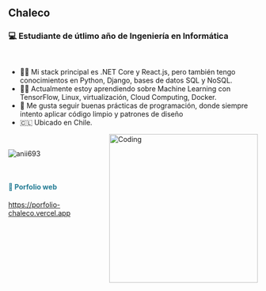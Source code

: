 <section style="position: relative; min-height: 100vh;">
   <h1>Chaleco</h1>
   <h3>💻 Estudiante de útlimo año de Ingeniería en Informática</h3>
   <br>
   <ul>
     <li>🧍‍♂️ Mi stack principal es .NET Core y React.js, pero también tengo conocimientos en Python, Django, bases de datos SQL y NoSQL.</li>
     <li>🧑‍💻 Actualmente estoy aprendiendo sobre Machine Learning con TensorFlow, Linux, virtualización, Cloud Computing, Docker.</li>
     <li>🚀 Me gusta seguir buenas prácticas de programación, donde siempre intento aplicar código limpio y patrones de diseño</li>
     <li>🇨🇱 Ubicado en Chile.</li>
   </ul>


   <img align='right' alt="Coding" width="300" src="https://cdn.dribbble.com/users/1277312/screenshots/14733298/media/39b1045e593737587dd60e42c8422d1f.gif">
   <br>
   
   <p><img src="https://github-readme-stats.vercel.app/api/top-langs?username=Chaleconetwork&show_icons=true&theme=dark&locale=en&layout=compact" alt="anii693" /></p>
   <br>
   <h4 style="color: #227B94"> 💼 Porfolio web</h4>
   <a href="https://porfolio-chaleco.vercel.app" target="_blank" rel="noopener noreferrer">https://porfolio-chaleco.vercel.app</a>
</section>
